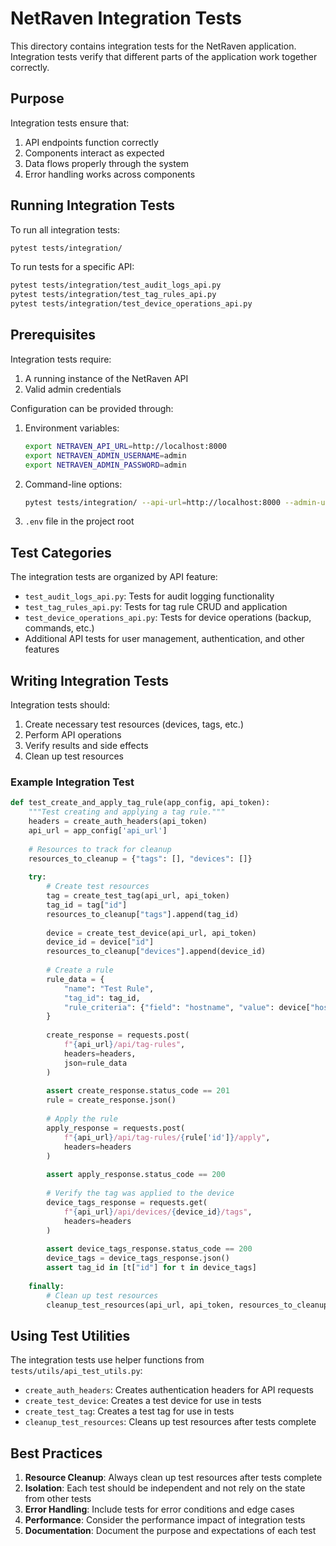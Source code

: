 # NetRaven Integration Tests

This directory contains integration tests for the NetRaven application. Integration tests verify that different parts of the application work together correctly.

## Purpose

Integration tests ensure that:

1. API endpoints function correctly
2. Components interact as expected
3. Data flows properly through the system
4. Error handling works across components

## Running Integration Tests

To run all integration tests:

```bash
pytest tests/integration/
```

To run tests for a specific API:

```bash
pytest tests/integration/test_audit_logs_api.py
pytest tests/integration/test_tag_rules_api.py
pytest tests/integration/test_device_operations_api.py
```

## Prerequisites

Integration tests require:

1. A running instance of the NetRaven API
2. Valid admin credentials

Configuration can be provided through:

1. Environment variables:
   ```bash
   export NETRAVEN_API_URL=http://localhost:8000
   export NETRAVEN_ADMIN_USERNAME=admin
   export NETRAVEN_ADMIN_PASSWORD=admin
   ```

2. Command-line options:
   ```bash
   pytest tests/integration/ --api-url=http://localhost:8000 --admin-username=admin --admin-password=admin
   ```

3. `.env` file in the project root

## Test Categories

The integration tests are organized by API feature:

- `test_audit_logs_api.py`: Tests for audit logging functionality
- `test_tag_rules_api.py`: Tests for tag rule CRUD and application
- `test_device_operations_api.py`: Tests for device operations (backup, commands, etc.)
- Additional API tests for user management, authentication, and other features

## Writing Integration Tests

Integration tests should:

1. Create necessary test resources (devices, tags, etc.)
2. Perform API operations
3. Verify results and side effects
4. Clean up test resources

### Example Integration Test

```python
def test_create_and_apply_tag_rule(app_config, api_token):
    """Test creating and applying a tag rule."""
    headers = create_auth_headers(api_token)
    api_url = app_config['api_url']
    
    # Resources to track for cleanup
    resources_to_cleanup = {"tags": [], "devices": []}
    
    try:
        # Create test resources
        tag = create_test_tag(api_url, api_token)
        tag_id = tag["id"]
        resources_to_cleanup["tags"].append(tag_id)
        
        device = create_test_device(api_url, api_token)
        device_id = device["id"]
        resources_to_cleanup["devices"].append(device_id)
        
        # Create a rule
        rule_data = {
            "name": "Test Rule",
            "tag_id": tag_id,
            "rule_criteria": {"field": "hostname", "value": device["hostname"]}
        }
        
        create_response = requests.post(
            f"{api_url}/api/tag-rules",
            headers=headers,
            json=rule_data
        )
        
        assert create_response.status_code == 201
        rule = create_response.json()
        
        # Apply the rule
        apply_response = requests.post(
            f"{api_url}/api/tag-rules/{rule['id']}/apply",
            headers=headers
        )
        
        assert apply_response.status_code == 200
        
        # Verify the tag was applied to the device
        device_tags_response = requests.get(
            f"{api_url}/api/devices/{device_id}/tags",
            headers=headers
        )
        
        assert device_tags_response.status_code == 200
        device_tags = device_tags_response.json()
        assert tag_id in [t["id"] for t in device_tags]
        
    finally:
        # Clean up test resources
        cleanup_test_resources(api_url, api_token, resources_to_cleanup)
```

## Using Test Utilities

The integration tests use helper functions from `tests/utils/api_test_utils.py`:

- `create_auth_headers`: Creates authentication headers for API requests
- `create_test_device`: Creates a test device for use in tests
- `create_test_tag`: Creates a test tag for use in tests
- `cleanup_test_resources`: Cleans up test resources after tests complete

## Best Practices

1. **Resource Cleanup**: Always clean up test resources after tests complete
2. **Isolation**: Each test should be independent and not rely on the state from other tests
3. **Error Handling**: Include tests for error conditions and edge cases
4. **Performance**: Consider the performance impact of integration tests
5. **Documentation**: Document the purpose and expectations of each test 